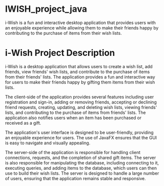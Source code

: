 # IWISH_project_java
 i-Wish is a fun and interactive desktop application that provides users with an enjoyable experience while allowing them to make their friends happy by contributing to the purchase of items from their wish lists.
 
# i-Wish Project Description

i-Wish is a desktop application that allows users to create a wish list, add friends, view friends' wish lists, and contribute to the purchase of items from their friends' lists. The application provides a fun and interactive way for users to make their friends happy by gifting them items from their wish lists.

The client-side of the application provides several features including user registration and sign-in, adding or removing friends, accepting or declining friend requests, creating, updating, and deleting wish lists, viewing friends' lists, and contributing to the purchase of items from friends' lists. The application also notifies users when an item has been purchased or received as a gift.

The application's user interface is designed to be user-friendly, providing an enjoyable experience for users. The use of JavaFX ensures that the GUI is easy to navigate and visually appealing.

The server-side of the application is responsible for handling client connections, requests, and the completion of shared gift items. The server is also responsible for manipulating the database, including connecting to it, executing queries, and adding items to the database, which users can then use to build their wish lists. The server is designed to handle a large number of users, ensuring that the application remains stable and responsive.
